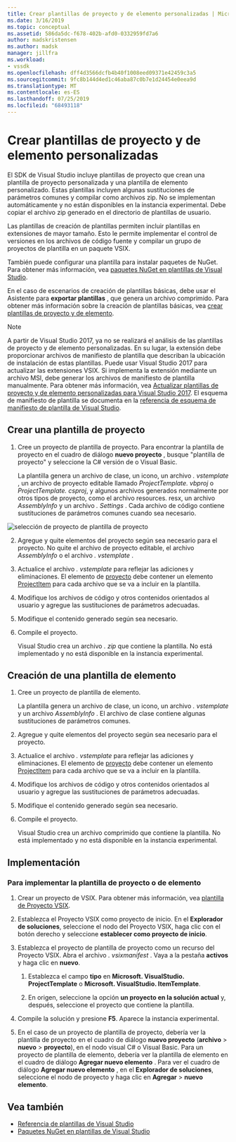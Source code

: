 ```yaml
---
title: Crear plantillas de proyecto y de elemento personalizadas | Microsoft Docs
ms.date: 3/16/2019
ms.topic: conceptual
ms.assetid: 586da5dc-f678-402b-afd0-0332959fd7a6
author: madskristensen
ms.author: madsk
manager: jillfra
ms.workload:
- vssdk
ms.openlocfilehash: dff4d3566dcfb4b40f1008eed09371e42459c3a5
ms.sourcegitcommit: 9fc8b144d4ed1c46aba87c0b7e1d24454e0eea9d
ms.translationtype: MT
ms.contentlocale: es-ES
ms.lasthandoff: 07/25/2019
ms.locfileid: "68493118"
---
```

# <a name="create-custom-project-and-item-templates"></a>Crear plantillas de proyecto y de elemento personalizadas

El SDK de Visual Studio incluye plantillas de proyecto que crean una plantilla de proyecto personalizada y una plantilla de elemento personalizado. Estas plantillas incluyen algunas sustituciones de parámetros comunes y compilar como archivos zip. No se implementan automáticamente y no están disponibles en la instancia experimental. Debe copiar el archivo zip generado en el directorio de plantillas de usuario.

Las plantillas de creación de plantillas permiten incluir plantillas en extensiones de mayor tamaño. Esto le permite implementar el control de versiones en los archivos de código fuente y compilar un grupo de proyectos de plantilla en un paquete VSIX.

También puede configurar una plantilla para instalar paquetes de NuGet. Para obtener más información, vea [paquetes NuGet en plantillas de Visual Studio](/nuget/visual-studio-extensibility/visual-studio-templates).

En el caso de escenarios de creación de plantillas básicas, debe usar el Asistente para **exportar plantillas** , que genera un archivo comprimido. Para obtener más información sobre la creación de plantillas básicas, vea [crear plantillas de proyecto y de elemento](../ide/creating-project-and-item-templates.md).

> [!NOTE]
> A partir de Visual Studio 2017, ya no se realizará el análisis de las plantillas de proyecto y de elemento personalizadas. En su lugar, la extensión debe proporcionar archivos de manifiesto de plantilla que describan la ubicación de instalación de estas plantillas. Puede usar Visual Studio 2017 para actualizar las extensiones VSIX. Si implementa la extensión mediante un archivo MSI, debe generar los archivos de manifiesto de plantilla manualmente. Para obtener más información, vea [Actualizar plantillas de proyecto y de elemento personalizadas para Visual Studio 2017](../extensibility/upgrading-custom-project-and-item-templates-for-visual-studio-2017.md). El esquema de manifiesto de plantilla se documenta en la [referencia de esquema de manifiesto de plantilla de Visual Studio](../extensibility/visual-studio-template-manifest-schema-reference.md).

## <a name="create-a-project-template"></a>Crear una plantilla de proyecto

1. Cree un proyecto de plantilla de proyecto. Para encontrar la plantilla de proyecto en el cuadro de diálogo **nuevo proyecto** , busque "plantilla de proyecto" y seleccione la C# versión de o Visual Basic.

     La plantilla genera un archivo de clase, un icono, un archivo *. vstemplate* , un archivo de proyecto editable llamado *ProjectTemplate. vbproj* o *ProjectTemplate. csproj*, y algunos archivos generados normalmente por otros tipos de proyecto, como el archivo resources. resx, un archivo *AssemblyInfo* y un archivo *. Settings* . Cada archivo de código contiene sustituciones de parámetros comunes cuando sea necesario.

![selección de proyecto de plantilla de proyecto](media/project-template-selection.png)

2. Agregue y quite elementos del proyecto según sea necesario para el proyecto. No quite el archivo de proyecto editable, el archivo *AssemblyInfo* o el archivo *. vstemplate* .

3. Actualice el archivo *. vstemplate* para reflejar las adiciones y eliminaciones. El elemento de [proyecto](../extensibility/project-element-visual-studio-templates.md) debe contener un elemento [ProjectItem](../extensibility/projectitem-element-visual-studio-item-templates.md) para cada archivo que se va a incluir en la plantilla.

4. Modifique los archivos de código y otros contenidos orientados al usuario y agregue las sustituciones de parámetros adecuadas.

5. Modifique el contenido generado según sea necesario.

6. Compile el proyecto.

     Visual Studio crea un archivo *. zip* que contiene la plantilla. No está implementado y no está disponible en la instancia experimental.

## <a name="create-an-item-template"></a>Creación de una plantilla de elemento

1. Cree un proyecto de plantilla de elemento.

     La plantilla genera un archivo de clase, un icono, un archivo *. vstemplate* y un archivo *AssemblyInfo* . El archivo de clase contiene algunas sustituciones de parámetros comunes.

2. Agregue y quite elementos del proyecto según sea necesario para el proyecto.

3. Actualice el archivo *. vstemplate* para reflejar las adiciones y eliminaciones. El elemento de [proyecto](../extensibility/project-element-visual-studio-templates.md) debe contener un elemento [ProjectItem](../extensibility/projectitem-element-visual-studio-item-templates.md) para cada archivo que se va a incluir en la plantilla.

4. Modifique los archivos de código y otros contenidos orientados al usuario y agregue las sustituciones de parámetros adecuadas.

5. Modifique el contenido generado según sea necesario.

6. Compile el proyecto.

     Visual Studio crea un archivo comprimido que contiene la plantilla. No está implementado y no está disponible en la instancia experimental.

## <a name="deployment"></a>Implementación

### <a name="to-deploy-the-project-or-item-template"></a>Para implementar la plantilla de proyecto o de elemento

1. Crear un proyecto de VSIX. Para obtener más información, vea [plantilla de Proyecto VSIX](../extensibility/vsix-project-template.md).

2. Establezca el Proyecto VSIX como proyecto de inicio. En el **Explorador de soluciones**, seleccione el nodo del Proyecto VSIX, haga clic con el botón derecho y seleccione **establecer como proyecto de inicio**.

3. Establezca el proyecto de plantilla de proyecto como un recurso del Proyecto VSIX. Abra el archivo *. vsixmanifest* . Vaya a la pestaña **activos** y haga clic en **nuevo**.

    1. Establezca el campo **tipo** en **Microsoft. VisualStudio. ProjectTemplate** o **Microsoft. VisualStudio. ItemTemplate**.

    2. En origen, seleccione la opción **un proyecto en la solución actual** y, después, seleccione el proyecto que contiene la plantilla.

4. Compile la solución y presione **F5**. Aparece la instancia experimental.

5. En el caso de un proyecto de plantilla de proyecto, debería ver la plantilla de proyecto en el cuadro de diálogo **nuevo proyecto** (**archivo** > **nuevo** > **proyecto**), en el nodo visual C# o Visual Basic. Para un proyecto de plantilla de elemento, debería ver la plantilla de elemento en el cuadro de diálogo **Agregar nuevo elemento** . Para ver el cuadro de diálogo **Agregar nuevo elemento** , en el **Explorador de soluciones**, seleccione el nodo de proyecto y haga clic en **Agregar** > **nuevo elemento**.

## <a name="see-also"></a>Vea también

- [Referencia de plantillas de Visual Studio](../ide/creating-project-and-item-templates.md)
- [Paquetes NuGet en plantillas de Visual Studio](/nuget/visual-studio-extensibility/visual-studio-templates)
